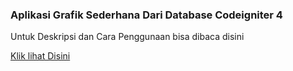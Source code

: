 ### Aplikasi Grafik Sederhana  Dari Database Codeigniter 4

Untuk Deskripsi dan Cara Penggunaan bisa dibaca disini

[Klik lihat Disini](https://medanincode.com/post/membuat-grafik-dari-database-codeigniter-4)
